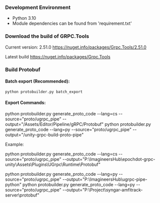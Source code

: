 ### Development Environment

- Python 3.10
- Module dependencies can be found from 'requirement.txt'

### Download the build of GRPC.Tools

Current version: 2.51.0
https://nuget.info/packages/Grpc.Tools/2.51.0

Latest build
https://nuget.info/packages/Grpc.Tools

### Build Protobuf

#### Batch export (Recommended):

`python protobuilder.py batch_export`

#### Export Commands:

python protobuilder.py generate_proto_code --lang=cs --source="proto/ugrpc_pipe" --output="<UnityProject>/Assets/Editor/Pipeline/gRPC/Protobuf"
python protobuilder.py generate_proto_code --lang=py --source="proto/ugrpc_pipe" --output="<Python Pipeline Project>/unity-grpc-build-proto-pipe"

Example:

python protobuilder.py generate_proto_code --lang=cs --source="proto/ugrpc_pipe" --output="P:\ImagineersHub\epochdot-grpc-unity\Assets\Plugins\UGrpc\Runtime\Protobuf"

python protobuilder.py generate_proto_code --lang=py --source="proto/ugrpc_pipe" --output="P:\ImagineersHub\ugrpc-pipe-python"
python protobuilder.py generate_proto_code --lang=py --source="proto/ugrpc_pipe" --output="P:\Project\syngar-amfitrack-server\protobuf"
